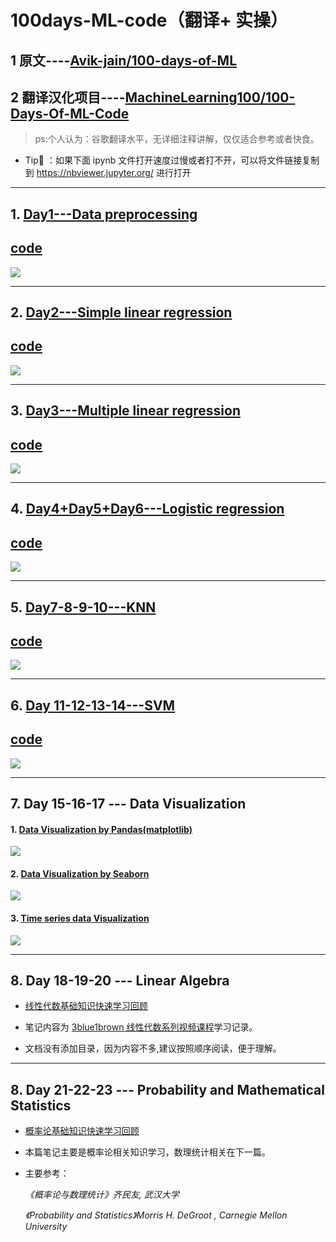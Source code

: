 # 100days-ML-code（翻译+ 实操）
## 1 原文----[Avik-jain/100-days-of-ML](https://github.com/Avik-Jain/100-Days-Of-ML-Code)
## 2 翻译汉化项目----[MachineLearning100/100-Days-Of-ML-Code](https://github.com/MachineLearning100/100-Days-Of-ML-Code/blob/master/README.md)
> ps:个人认为：谷歌翻译水平，无详细注释讲解，仅仅适合参考或者快食。


* Tip🌟 ：如果下面 ipynb 文件打开速度过慢或者打不开，可以将文件链接复制到 https://nbviewer.jupyter.org/ 进行打开
-----------------

## 1. [Day1---Data preprocessing](https://github.com/LiuChuang0059/100days-ML-code/blob/master/Day1_Data_preprocessing/README.md)
## [code](https://github.com/LiuChuang0059/100days-ML-code/blob/master/Day1_Data_preprocessing/Data_preprocessing.py)
![](https://github.com/LiuChuang0059/100days-ML-code/blob/master/Day1_Data_preprocessing/Day%201.jpg)

--------

## 2. [Day2---Simple linear regression](https://github.com/LiuChuang0059/100days-ML-code/blob/master/Day2_SImple_Linear_regression/README.md)
## [code](https://github.com/LiuChuang0059/100days-ML-code/blob/master/Day2_SImple_Linear_regression/Simple_linear_regression.py)
![](https://github.com/LiuChuang0059/100days-ML-code/blob/master/Day2_SImple_Linear_regression/Day%202.jpg)

-----------

## 3. [Day3---Multiple linear regression](https://github.com/LiuChuang0059/100days-ML-code/blob/master/Day3_Multiple_Linear_regression/README.md)
## [code](https://github.com/LiuChuang0059/100days-ML-code/blob/master/Day3_Multiple_Linear_regression/Multiple_Linear_regression.py)
![](https://github.com/LiuChuang0059/100days-ML-code/blob/master/Day3_Multiple_Linear_regression/Day%203.jpg)

----------

## 4. [Day4+Day5+Day6---Logistic regression](https://github.com/LiuChuang0059/100days-ML-code/blob/master/Day4-5-6_Logistic_regression/README.md)
## [code](https://github.com/LiuChuang0059/100days-ML-code/blob/master/Day4-5-6_Logistic_regression/logistic_regression.py)
![](https://github.com/LiuChuang0059/100days-ML-code/blob/master/Day4-5-6_Logistic_regression/Day%204.jpg)

---------



## 5. [Day7-8-9-10---KNN](https://github.com/LiuChuang0059/100days-ML-code/blob/master/Day7-8-9-10KNN/README.md)
## [code](https://github.com/LiuChuang0059/100days-ML-code/blob/master/Day7-8-9-10KNN/KNN.py)

![](https://github.com/LiuChuang0059/100days-ML-code/blob/master/Day7-8-9-10KNN/Day%207.jpg)


----

## 6. [Day 11-12-13-14---SVM](https://github.com/LiuChuang0059/100days-ML-code/blob/master/Day11-12-13-14_SVM/README.md)
## [code](https://github.com/LiuChuang0059/100days-ML-code/blob/master/Day11-12-13-14_SVM/SVM%20%E5%AE%9E%E7%8E%B0.ipynb)
![](https://github.com/LiuChuang0059/100days-ML-code/blob/master/Day11-12-13-14_SVM/Day%2012.jpg)

---

## 7. Day 15-16-17 --- Data Visualization
#### 1.  [Data Visualization by  Pandas(matplotlib)](https://github.com/LiuChuang0059/100days-ML-code/blob/master/Day15-16-17_Data%20Visualization/Data_visualization_by_pandas.ipynb)

![](http://pqvlt7eed.bkt.clouddn.com/d0290.png)

#### 2. [Data Visualization by  Seaborn](https://github.com/LiuChuang0059/100days-ML-code/blob/master/Day15-16-17_Data%20Visualization/Data%20Visualization%20by%20Seaborn.ipynb)
![](http://pqvlt7eed.bkt.clouddn.com/m7gn8.png)

#### 3. [Time series data Visualization](https://github.com/LiuChuang0059/100days-ML-code/blob/master/Day15-16-17_Data%20Visualization/Time_series_data_Visualization.ipynb)

![](http://pqvlt7eed.bkt.clouddn.com/m2x6t.png)

----

## 8. Day 18-19-20 --- Linear Algebra

* [线性代数基础知识快速学习回顾](https://github.com/LiuChuang0059/100days-ML-code/blob/master/Day%2018-19-20%20Linear%20algebra/%E7%BA%BF%E6%80%A7%E4%BB%A3%E6%95%B0%E5%9F%BA%E7%A1%80%E7%9F%A5%E8%AF%86.pdf)

* 笔记内容为 [3blue1brown 线性代数系列视频课程](https://space.bilibili.com/88461692?from=search&seid=6764604302374459112)学习记录。

* 文档没有添加目录，因为内容不多,建议按照顺序阅读，便于理解。

-----

## 8. Day 21-22-23 --- Probability and Mathematical Statistics


* [概率论基础知识快速学习回顾]()


* 本篇笔记主要是概率论相关知识学习，数理统计相关在下一篇。

* 主要参考：

	 _《概率论与数理统计》齐民友, 武汉大学_

	 _《Probability and Statistics》Morris H. DeGroot , Carnegie Mellon
University_





